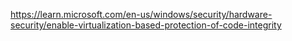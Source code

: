https://learn.microsoft.com/en-us/windows/security/hardware-security/enable-virtualization-based-protection-of-code-integrity
